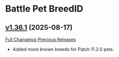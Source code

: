 # Battle Pet BreedID

## [v1.36.1](https://github.com/MMOSimca/BattlePetBreedID/tree/v1.36.1) (2025-08-17)
[Full Changelog](https://github.com/MMOSimca/BattlePetBreedID/compare/v1.36.0...v1.36.1) [Previous Releases](https://github.com/MMOSimca/BattlePetBreedID/releases)

- Added more known breeds for Patch 11.2.0 pets.  
